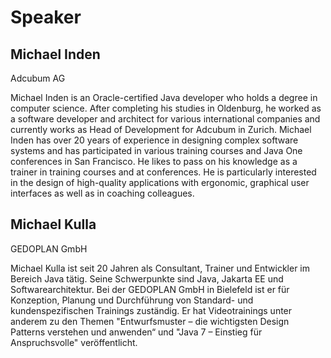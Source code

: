 # Speaker

## Michael Inden
Adcubum AG

Michael Inden is an Oracle-certified Java developer who holds a degree in computer science. After completing his studies
in Oldenburg, he worked as a software developer and architect for various international companies and currently works as 
Head of Development for Adcubum in Zurich. Michael Inden has over 20 years of experience in designing complex software 
systems and has participated in various training courses and Java One conferences in San Francisco. He likes to pass on
his knowledge as a trainer in training courses and at conferences. He is particularly interested in the design of 
high-quality applications with ergonomic, graphical user interfaces as well as in coaching colleagues.

## Michael Kulla

GEDOPLAN GmbH

Michael Kulla ist seit 20 Jahren als Consultant, Trainer und Entwickler im Bereich Java tätig. Seine Schwerpunkte sind
Java, Jakarta EE und Softwarearchitektur. Bei der GEDOPLAN GmbH in Bielefeld ist er für Konzeption, Planung und 
Durchführung von Standard- und kundenspezifischen Trainings zuständig. Er hat Videotrainings unter anderem zu den 
Themen "Entwurfsmuster – die wichtigsten Design Patterns verstehen und anwenden“ und "Java 7 – Einstieg für 
Anspruchsvolle" veröffentlicht.